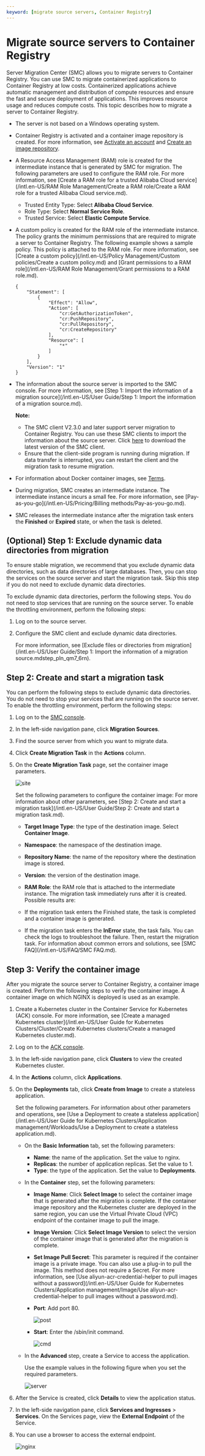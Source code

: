 ```yaml
---
keyword: [migrate source servers, Container Registry]
---
```


# Migrate source servers to Container Registry

Server Migration Center \(SMC\) allows you to migrate servers to Container Registry. You can use SMC to migrate containerized applications to Container Registry at low costs. Containerized applications achieve automatic management and distribution of compute resources and ensure the fast and secure deployment of applications. This improves resource usage and reduces compute costs. This topic describes how to migrate a server to Container Registry.

-   The server is not based on a Windows operating system.
-   Container Registry is activated and a container image repository is created. For more information, see [Activate an account]() and [Create an image repository]().
-   A Resource Access Management \(RAM\) role is created for the intermediate instance that is generated by SMC for migration. The following parameters are used to configure the RAM role. For more information, see [Create a RAM role for a trusted Alibaba Cloud service](/intl.en-US/RAM Role Management/Create a RAM role/Create a RAM role for a trusted Alibaba Cloud service.md).
    -   Trusted Entity Type: Select **Alibaba Cloud Service**.
    -   Role Type: Select **Normal Service Role**.
    -   Trusted Service: Select **Elastic Compute Service**.
-   A custom policy is created for the RAM role of the intermediate instance. The policy grants the minimum permissions that are required to migrate a server to Container Registry. The following example shows a sample policy. This policy is attached to the RAM role. For more information, see [Create a custom policy](/intl.en-US/Policy Management/Custom policies/Create a custom policy.md) and [Grant permissions to a RAM role](/intl.en-US/RAM Role Management/Grant permissions to a RAM role.md).

    ```
    {
        "Statement": [
            {
                "Effect": "Allow",
                "Action": [
                    "cr:GetAuthorizationToken",
                    "cr:PushRepository",
                    "cr:PullRepository",
                    "cr:CreateRepository"
                ],
                "Resource": [
                    "*"
                ]
            }
        ],
        "Version": "1"
    }
    ```

-   The information about the source server is imported to the SMC console. For more information, see [Step 1: Import the information of a migration source](/intl.en-US/User Guide/Step 1: Import the information of a migration source.md).

    **Note:**

    -   The SMC client V2.3.0 and later support server migration to Container Registry. You can use these SMC clients to import the information about the source server. Click [here](http://p2v-tools.oss-cn-hangzhou.aliyuncs.com/smc/Alibaba_Cloud_Migration_Tool.zip) to download the latest version of the SMC client.
    -   Ensure that the client-side program is running during migration. If data transfer is interrupted, you can restart the client and the migration task to resume migration.

-   For information about Docker container images, see [Terms]().
-   During migration, SMC creates an intermediate instance. The intermediate instance incurs a small fee. For more information, see [Pay-as-you-go](/intl.en-US/Pricing/Billing methods/Pay-as-you-go.md).
-   SMC releases the intermediate instance after the migration task enters the **Finished** or **Expired** state, or when the task is deleted.

## \(Optional\) Step 1: Exclude dynamic data directories from migration

To ensure stable migration, we recommend that you exclude dynamic data directories, such as data directories of large databases. Then, you can stop the services on the source server and start the migration task. Skip this step if you do not need to exclude dynamic data directories.

To exclude dynamic data directories, perform the following steps. You do not need to stop services that are running on the source server. To enable the throttling environment, perform the following steps:

1.  Log on to the source server.

2.  Configure the SMC client and exclude dynamic data directories.

    For more information, see [Exclude files or directories from migration](/intl.en-US/User Guide/Step 1: Import the information of a migration source.mdstep_pln_qm7_6rn).


## Step 2: Create and start a migration task

You can perform the following steps to exclude dynamic data directories. You do not need to stop your services that are running on the source server. To enable the throttling environment, perform the following steps:

1.  Log on to the [SMC console](https://smc.console.aliyun.com/).

2.  In the left-side navigation pane, click **Migration Sources**.

3.  Find the source server from which you want to migrate data.

4.  Click **Create Migration Task** in the **Actions** column.

5.  On the **Create Migration Task** page, set the container image parameters.

    ![site](https://static-aliyun-doc.oss-accelerate.aliyuncs.com/assets/img/en-US/3446858951/p128528.png)

    Set the following parameters to configure the container image: For more information about other parameters, see [Step 2: Create and start a migration task](/intl.en-US/User Guide/Step 2: Create and start a migration task.md).

    -   **Target Image Type**: the type of the destination image. Select **Container Image**.
    -   **Namespace**: the namespace of the destination image.
    -   **Repository Name**: the name of the repository where the destination image is stored.
    -   **Version**: the version of the destination image.
    -   **RAM Role**: the RAM role that is attached to the intermediate instance.
    The migration task immediately runs after it is created. Possible results are:

    -   If the migration task enters the Finished state, the task is completed and a container image is generated.
    -   If the migration task enters the **InError** state, the task fails. You can check the logs to troubleshoot the failure. Then, restart the migration task. For information about common errors and solutions, see [SMC FAQ](/intl.en-US/FAQ/SMC FAQ.md).

## Step 3: Verify the container image

After you migrate the source server to Container Registry, a container image is created. Perform the following steps to verify the container image. A container image on which NGINX is deployed is used as an example.

1.  Create a Kubernetes cluster in the Container Service for Kubernetes \(ACK\) console. For more information, see [Create a managed Kubernetes cluster](/intl.en-US/User Guide for Kubernetes Clusters/Cluster/Create Kubernetes clusters/Create a managed Kubernetes cluster.md).

2.  Log on to the [ACK console](https://cs.console.aliyun.com).

3.  In the left-side navigation pane, click **Clusters** to view the created Kubernetes cluster.

4.  In the **Actions** column, click **Applications**.

5.  On the **Deployments** tab, click **Create from Image** to create a stateless application.

    Set the following parameters. For information about other parameters and operations, see [Use a Deployment to create a stateless application](/intl.en-US/User Guide for Kubernetes Clusters/Application management/Workloads/Use a Deployment to create a stateless application.md).

    -   On the **Basic Information** tab, set the following parameters:
        -   **Name**: the name of the application. Set the value to nginx.
        -   **Replicas**: the number of application replicas. Set the value to 1.
        -   **Type**: the type of the application. Set the value to **Deployments**.
    -   In the **Container** step, set the following parameters:
        -   **Image Name**: Click **Select Image** to select the container image that is generated after the migration is complete. If the container image repository and the Kubernetes cluster are deployed in the same region, you can use the Virtual Private Cloud \(VPC\) endpoint of the container image to pull the image.
        -   **Image Version**: Click **Select Image Version** to select the version of the container image that is generated after the migration is complete.
        -   **Set Image Pull Secret**: This parameter is required if the container image is a private image. You can also use a plug-in to pull the image. This method does not require a Secret. For more information, see [Use aliyun-acr-credential-helper to pull images without a password](/intl.en-US/User Guide for Kubernetes Clusters/Application management/Image/Use aliyun-acr-credential-helper to pull images without a password.md).
        -   **Port**: Add port 80.

            ![post](https://static-aliyun-doc.oss-accelerate.aliyuncs.com/assets/img/en-US/3446858951/p128494.png)

        -   **Start**: Enter the /sbin/init command.

            ![cmd](https://static-aliyun-doc.oss-accelerate.aliyuncs.com/assets/img/en-US/4446858951/p128496.png)

    -   In the **Advanced** step, create a Service to access the application.

        Use the example values in the following figure when you set the required parameters.

        ![server](https://static-aliyun-doc.oss-accelerate.aliyuncs.com/assets/img/en-US/4446858951/p128500.png)

6.  After the Service is created, click **Details** to view the application status.

7.  In the left-side navigation pane, click **Services and Ingresses** \> **Services**. On the Services page, view the **External Endpoint** of the Service.

8.  You can use a browser to access the external endpoint.

    ![nginx](https://static-aliyun-doc.oss-accelerate.aliyuncs.com/assets/img/en-US/4446858951/p128509.png)


